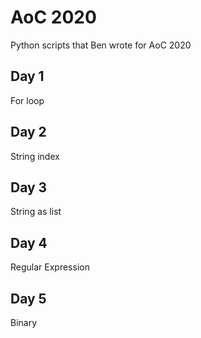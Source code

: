 # AoC 2020
Python scripts that Ben wrote for AoC 2020
## Day 1 
For loop
## Day 2
String index
## Day 3 
String as list
## Day 4
Regular Expression
## Day 5
Binary